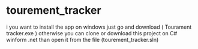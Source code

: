 # tourement_tracker
i you want to install the app on windows just go and download ( Tourament tracker.exe )
otherwise you can clone or download this project on C# winform .net than open it from the file (tourement_tracker.sln)
